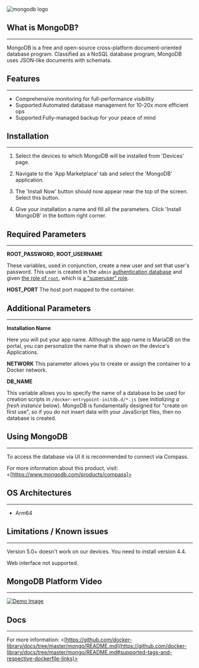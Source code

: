 ﻿![mongodb logo](https://upload.wikimedia.org/wikipedia/commons/thumb/9/93/MongoDB_Logo.svg/2560px-MongoDB_Logo.svg.png "MongoDB Logo")

## What is MongoDB?

---

MongoDB is a free and open-source cross-platform document-oriented database program. Classified as a NoSQL database program, MongoDB uses JSON-like documents with schemata.

## Features

---

- Comprehensive monitoring for full-performance visibility
- Supported:Automated database management for 10-20x more efficient ops
- Supported:Fully-managed backup for your peace of mind

## Installation

---

1. Select the devices to which MongoDB will be installed from 'Devices' page.

2. Navigate to the 'App Marketplace' tab and select the 'MongoDB' application.

3. The 'Install Now' button should now appear near the top of the screen. Select this button.

4. Give your installation a name and fill all the parameters. Click 'Install MongoDB' in the bottom right corner.

## Required Parameters

---

**ROOT_PASSWORD**, **ROOT_USERNAME**

These variables, used in conjunction, create a new user and set that user's password. This user is created in the `admin` [authentication database](https://docs.mongodb.com/manual/core/security-users/#user-authentication-database) and given [the role of `root`](https://docs.mongodb.com/manual/reference/built-in-roles/#root), which is [a "superuser" role](https://docs.mongodb.com/manual/core/security-built-in-roles/#superuser-roles).

**HOST_PORT**
The host port mapped to the container.

## Additional Parameters

---

**Installation Name**

Here you will put your app name. Although the app name is MariaDB on the portal, you can personalize the name that is shown on the device's Applications.

**NETWORK**
This parameter allows you to create or assign the container to a Docker network.

**DB_NAME**

This variable allows you to specify the name of a database to be used for creation scripts in `/docker-entrypoint-initdb.d/*.js` (see _Initializing a fresh instance_ below). MongoDB is fundamentally designed for "create on first use", so if you do not insert data with your JavaScript files, then no database is created.

## Using MongoDB

---

To access the database via UI it is recommended to connect via Compass.

For more information about this product, visit: <[https://www.mongodb.com/products/compass]>

## OS Architectures

---

- Arm64

## Limitations / Known issues

---

Version 5.0+ doesn't work on our devices. You need to install version 4.4.

Web interface not supported.

## MongoDB Platform Video

---

[![Demo Image](http://img.youtube.com/vi/RGfFpQF0NpE/0.jpg)](https://www.youtube.com/watch?v=RGfFpQF0NpE)

## Docs

---

For more information: <[https://github.com/docker-library/docs/tree/master/mongo/README.md](https://github.com/docker-library/docs/tree/master/mongo/README.md#supported-tags-and-respective-dockerfile-links)>
